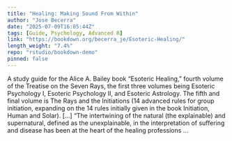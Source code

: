 ```yaml
---
title: "Healing: Making Sound From Within"
author: "Jose Becerra"
date: "2025-07-09T16:05:44Z"
tags: [Guide, Psychology, Advanced R]
link: "https://bookdown.org/becerra_je/Esoteric-Healing/"
length_weight: "7.4%"
repo: "rstudio/bookdown-demo"
pinned: false
---
```


A study guide for the Alice A. Bailey book “Esoteric Healing,” fourth volume of the Treatise on the Seven Rays, the first three volumes being Esoteric Psychology I, Esoteric Psychology II, and Esoteric Astrology. The fifth and final volume is The Rays and the Initiations (14 advanced rules for group initiation, expanding on the 14 rules initially given in the book Initiation, Human and Solar). [...] “The intertwining of the natural (the explainable) and supernatural, defined as the unexplainable, in the interpretation of suffering and disease has been at the heart of the healing professions ...
